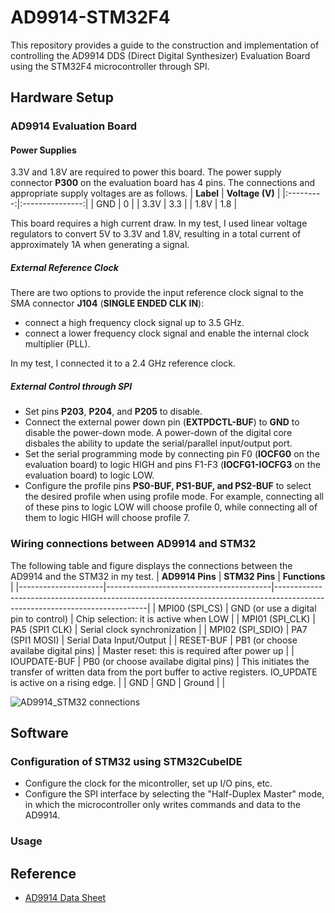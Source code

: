 # AD9914-STM32F4
This repository provides a guide to the construction and implementation of controlling the AD9914 DDS (Direct Digital Synthesizer) Evaluation Board using the STM32F4 microcontroller through SPI. 
## Hardware Setup
### AD9914 Evaluation Board
#### Power Supplies ####
3.3V and 1.8V are required to power this board. The power supply connector **P300** on the evaluation board has 4 pins. The connections and appropriate supply voltages are as follows.
| **Label** | **Voltage (V)** |
|:---------:|:---------------:|
|    GND    |        0        |
|    3.3V   |       3.3       |
|    1.8V   |       1.8       |

This board requires a high current draw. In my test, I used linear voltage regulators to convert 5V to 3.3V and 1.8V, resulting in a total current of approximately 1A when generating a signal.
##### External Reference Clock #####
There are two options to provide the input reference clock signal to the SMA connector **J104** (**SINGLE ENDED CLK IN**):
- connect a high frequency clock signal up to 3.5 GHz.
- connect a lower frequency clock signal and enable the internal clock multiplier (PLL).

In my test, I connected it to a 2.4 GHz reference clock.
##### External Control through SPI #####
- Set pins **P203**, **P204**, and **P205** to disable.
- Connect the external power down pin (**EXTPDCTL-BUF**) to **GND** to disable the power-down mode. A power-down of the digital core disbales the ability to update the serial/parallel input/output port.
- Set the serial programming mode by connecting pin F0 (**IOCFG0** on the evaluation board) to logic HIGH and pins F1-F3 (**IOCFG1-IOCFG3** on the evaluation board) to logic LOW.
- Configure the profile pins **PS0-BUF, PS1-BUF, and PS2-BUF** to select the desired profile when using profile mode. For example, connecting all of these pins to logic LOW will choose profile 0, while connecting all of them to logic HIGH will choose profile 7.
### Wiring connections between AD9914 and STM32
The following table and figure displays the connections between the AD9914 and the STM32 in my test.
     | **AD9914 Pins**     | **STM32 Pins**                          | **Functions**                                                                                                              |
|---------------------|-----------------------------------------|----------------------------------------------------------------------------------------------------------------------------|
| MPI00 (SPI_CS)      | GND (or use a digital pin to control)   | Chip selection: it is active when LOW                                                                                      |
| MPI01 (SPI_CLK)     | PA5 (SPI1 CLK)                          | Serial clock synchronization               |
| MPI02 (SPI_SDIO)    | PA7 (SPI1 MOSI)                         | Serial Data Input/Output                                                                                                   |
| RESET-BUF           | PB1 (or choose availabe digital pins)   | Master reset: this is required after power up                                                                              |
| IOUPDATE-BUF        | PB0 (or choose availabe digital pins)   | This initiates the transfer of written data from the port buffer to active registers. IO_UPDATE is active on a rising edge.  |
| GND                 | GND                                     | Ground                                                                                                                     |                                            |

![AD9914_STM32 connections](https://user-images.githubusercontent.com/49960231/228725574-eddefc6c-abb5-49b0-ab80-50401e504499.png)

## Software 
### Configuration of STM32 using STM32CubeIDE
- Configure the clock for the micontroller, set up I/O pins, etc.
- Configure the SPI interface by selecting the "Half-Duplex Master" mode, in which the microcontroller only writes commands and data to the AD9914.
### Usage




## Reference
- [AD9914 Data Sheet](https://www.analog.com/media/en/technical-documentation/data-sheets/ad9914.pdf)

